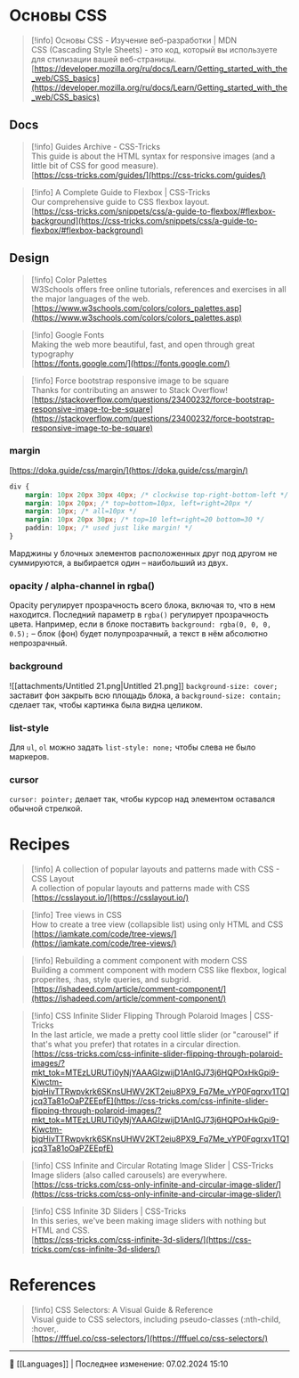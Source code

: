 # Основы CSS

> [!info] Основы CSS - Изучение веб-разработки | MDN  
> CSS (Cascading Style Sheets) - это код, который вы используете для стилизации вашей веб-страницы.  
> [https://developer.mozilla.org/ru/docs/Learn/Getting_started_with_the_web/CSS_basics](https://developer.mozilla.org/ru/docs/Learn/Getting_started_with_the_web/CSS_basics)  
## Docs

> [!info] Guides Archive - CSS-Tricks  
> This guide is about the HTML syntax for responsive images (and a little bit of CSS for good measure).  
> [https://css-tricks.com/guides/](https://css-tricks.com/guides/)  

> [!info] A Complete Guide to Flexbox | CSS-Tricks  
> Our comprehensive guide to CSS flexbox layout.  
> [https://css-tricks.com/snippets/css/a-guide-to-flexbox/#flexbox-background](https://css-tricks.com/snippets/css/a-guide-to-flexbox/#flexbox-background)  
## Design

> [!info] Color Palettes  
> W3Schools offers free online tutorials, references and exercises in all the major languages of the web.  
> [https://www.w3schools.com/colors/colors_palettes.asp](https://www.w3schools.com/colors/colors_palettes.asp)  

> [!info] Google Fonts  
> Making the web more beautiful, fast, and open through great typography  
> [https://fonts.google.com/](https://fonts.google.com/)  

> [!info] Force bootstrap responsive image to be square  
> Thanks for contributing an answer to Stack Overflow!  
> [https://stackoverflow.com/questions/23400232/force-bootstrap-responsive-image-to-be-square](https://stackoverflow.com/questions/23400232/force-bootstrap-responsive-image-to-be-square)  
### margin
[https://doka.guide/css/margin/](https://doka.guide/css/margin/)
```CSS
div {
	margin: 10px 20px 30px 40px; /* clockwise top-right-bottom-left */
	margin: 10px 20px; /* top=bottom=10px, left=right=20px */
	margin: 10px; /* all=10px */
	margin: 10px 20px 30px; /* top=10 left=right=20 bottom=30 */
	paddin: 10px; /* used just like margin! */
}
```
Марджины у блочных элементов расположенных друг под другом не суммируются, а выбирается один – наибольший из двух.
### opacity / alpha-channel in rgba()
Opacity регулирует прозрачность всего блока, включая то, что в нем находится. Последний параметр в `rgba()` регулирует прозрачность цвета. Например, если в блоке поставить `background: rgba(0, 0, 0, 0.5);` – блок (фон) будет полупрозрачный, а текст в нём абсолютно непрозрачный.
### background
![[attachments/Untitled 21.png|Untitled 21.png]]
`background-size: cover;` заставит фон закрыть всю площадь блока, а `background-size: contain;` сделает так, чтобы картинка была видна целиком.
### list-style
Для `ul`, `ol` можно задать `list-style: none;` чтобы слева не было маркеров.
### cursor
`cursor: pointer;` делает так, чтобы курсор над элементом оставался обычной стрелкой.
# Recipes

> [!info] A collection of popular layouts and patterns made with CSS - CSS Layout  
> A collection of popular layouts and patterns made with CSS  
> [https://csslayout.io/](https://csslayout.io/)  

> [!info] Tree views in CSS  
> How to create a tree view (collapsible list) using only HTML and CSS  
> [https://iamkate.com/code/tree-views/](https://iamkate.com/code/tree-views/)  

> [!info] Rebuilding a comment component with modern CSS  
> Building a comment component with modern CSS like flexbox, logical properites, :has, style queries, and subgrid.  
> [https://ishadeed.com/article/comment-component/](https://ishadeed.com/article/comment-component/)  

> [!info] CSS Infinite Slider Flipping Through Polaroid Images | CSS-Tricks  
> In the last article, we made a pretty cool little slider (or "carousel" if that's what you prefer) that rotates in a circular direction.  
> [https://css-tricks.com/css-infinite-slider-flipping-through-polaroid-images/?mkt_tok=MTEzLURUTi0yNjYAAAGIzwijD1AnIGJ73j6HQPOxHkGpi9-Kiwctm-bjqHivTTRwpvkrk6SKnsUHWV2KT2eiu8PX9_Fq7Me_vYP0Fqgrxv1TQ1jcq3Ta81oOaPZEEpfE](https://css-tricks.com/css-infinite-slider-flipping-through-polaroid-images/?mkt_tok=MTEzLURUTi0yNjYAAAGIzwijD1AnIGJ73j6HQPOxHkGpi9-Kiwctm-bjqHivTTRwpvkrk6SKnsUHWV2KT2eiu8PX9_Fq7Me_vYP0Fqgrxv1TQ1jcq3Ta81oOaPZEEpfE)  

> [!info] CSS Infinite and Circular Rotating Image Slider | CSS-Tricks  
> Image sliders (also called carousels) are everywhere.  
> [https://css-tricks.com/css-only-infinite-and-circular-image-slider/](https://css-tricks.com/css-only-infinite-and-circular-image-slider/)  

> [!info] CSS Infinite 3D Sliders | CSS-Tricks  
> In this series, we've been making image sliders with nothing but HTML and CSS.  
> [https://css-tricks.com/css-infinite-3d-sliders/](https://css-tricks.com/css-infinite-3d-sliders/)  
# References

> [!info] CSS Selectors: A Visual Guide & Reference  
> Visual guide to CSS selectors, including pseudo-classes (:nth-child, :hover,.  
> [https://fffuel.co/css-selectors/](https://fffuel.co/css-selectors/)

----
📂 [[Languages]] | Последнее изменение: 07.02.2024 15:10